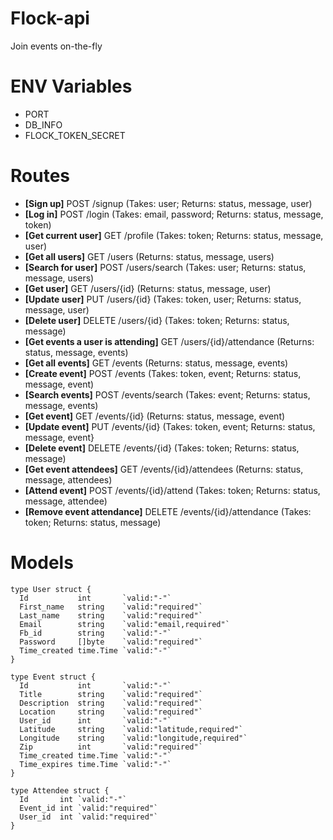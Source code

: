 # Flock-api
Join events on-the-fly

# ENV Variables
- PORT
- DB_INFO
- FLOCK_TOKEN_SECRET

# Routes
- **[Sign up]** POST /signup (Takes: user; Returns: status, message, user)
- **[Log in]** POST /login (Takes: email, password; Returns: status, message, token)
- **[Get current user]** GET /profile (Takes: token; Returns: status, message, user)
- **[Get all users]** GET /users (Returns: status, message, users)
- **[Search for user]** POST /users/search (Takes: user; Returns: status, message, users)
- **[Get user]** GET /users/{id} (Returns: status, message, user)
- **[Update user]** PUT /users/{id} (Takes: token, user; Returns: status, message, user)
- **[Delete user]** DELETE /users/{id} (Takes: token; Returns: status, message)
- **[Get events a user is attending]** GET /users/{id}/attendance (Returns: status, message, events)
- **[Get all events]** GET /events (Returns: status, message, events)
- **[Create event]** POST /events (Takes: token, event; Returns: status, message, event)
- **[Search events]** POST /events/search (Takes: event; Returns: status, message, events)
- **[Get event]** GET /events/{id} (Returns: status, message, event)
- **[Update event]** PUT /events/{id} (Takes: token, event; Returns: status, message, event}
- **[Delete event]** DELETE /events/{id} (Takes: token; Returns: status, message)
- **[Get event attendees]** GET /events/{id}/attendees (Returns: status, message, attendees)
- **[Attend event]** POST /events/{id}/attend (Takes: token; Returns: status, message, attendee)
- **[Remove event attendance]** DELETE /events/{id}/attendance (Takes: token; Returns: status, message)

# Models
```
type User struct {
  Id           int       `valid:"-"`
  First_name   string    `valid:"required"`
  Last_name    string    `valid:"required"`
  Email        string    `valid:"email,required"`
  Fb_id        string    `valid:"-"`
  Password     []byte    `valid:"required"`
  Time_created time.Time `valid:"-"`
}
```

```
type Event struct {
  Id           int       `valid:"-"`
  Title        string    `valid:"required"`
  Description  string    `valid:"required"`
  Location     string    `valid:"required"`
  User_id      int       `valid:"-"`
  Latitude     string    `valid:"latitude,required"`
  Longitude    string    `valid:"longitude,required"`
  Zip          int       `valid:"required"`
  Time_created time.Time `valid:"-"`
  Time_expires time.Time `valid:"-"`
}
```

```
type Attendee struct {
  Id       int `valid:"-"`
  Event_id int `valid:"required"`
  User_id  int `valid:"required"`
}
```
